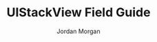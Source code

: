 ---
layout: post
tags: ["UIKit"]
title: "UIStackView Field Guide"
author: Jordan Morgan
description: "Stack View has been pushed heavily by Apple, but sometimes its complexity overshadows its utility. A few simple tips can help ease that burden."
image: /assets/images/logo.png
---